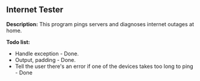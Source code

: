 Internet Tester
--

**Description:**
This program pings servers and diagnoses internet outages at home.

**Todo list:**
* Handle exception - Done.
* Output, padding - Done.
* Tell the user there's an error if one of the devices takes too long to ping - Done